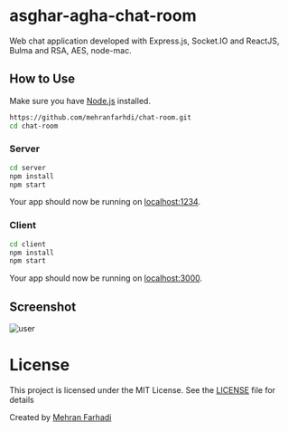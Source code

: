 # asghar-agha-chat-room

Web chat application developed with Express.js, Socket.IO and ReactJS, Bulma and RSA, AES, node-mac.

## How to Use

Make sure you have [Node.js](http://nodejs.org/) installed.

```sh
https://github.com/mehranfarhdi/chat-room.git
cd chat-room
```

### Server

```sh
cd server
npm install
npm start
```

Your app should now be running on [localhost:1234](http://localhost:1234/).

### Client

```sh
cd client
npm install
npm start
```

Your app should now be running on [localhost:3000](http://localhost:3000/).

## Screenshot
![user](sampl.png)


# License
This project is licensed under the MIT License. See the [LICENSE](LICENSE) file for details

Created by [Mehran Farhadi](https://www.linkedin.com/in/mehran-farhadi-312154199/)
